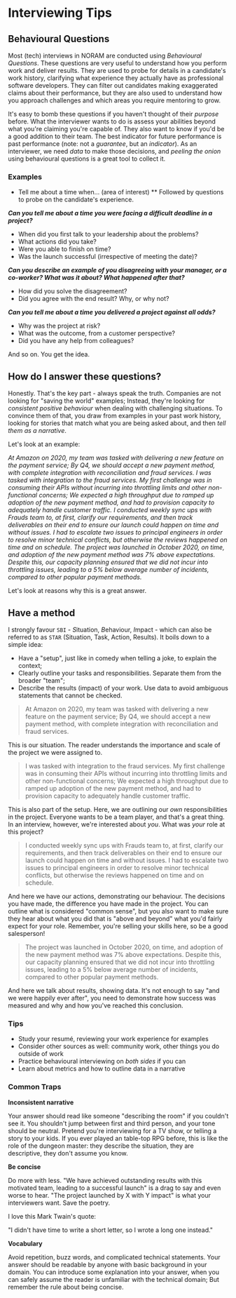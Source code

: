 # Interviewing Tips

## Behavioural Questions

Most (tech) interviews in NORAM are conducted using _Behavioural Questions_. These questions are very useful to understand how you perform work and deliver results. They are used to probe for details in a candidate's work history, clarifying what experience they actually have as professional software developers. They can filter out candidates making exaggerated claims about their performance, but they are also used to understand how you approach challenges and which areas you require mentoring to grow.

It's easy to bomb these questions if you haven't thought of their _purpose_ before. What the interviewer wants to do is assess your abilities beyond what you're claiming you're capable of. They also want to know if you'd be a good addition to their team. The best indicator for future performance is past performance (note: not a _guarantee_, but an _indicator_). As an interviewer, we need _data_ to make those decisions, and _peeling the onion_ using behavioural questions is a great tool to collect it.

### Examples

* Tell me about a time when... (area of interest)
** Followed by questions to probe on the candidate's experience.

**_Can you tell me about a time you were facing a difficult deadline in a project?_**
- When did you first talk to your leadership about the problems?
- What actions did you take?
- Were you able to finish on time?
- Was the launch successful (irrespective of meeting the date)?

**_Can you describe an example of you disagreeing with your manager, or a co-worker? What was it about? What happened after that?_**
- How did you solve the disagreement?
- Did you agree with the end result? Why, or why not?

**_Can you tell me about a time you delivered a project against all odds?_**
- Why was the project at risk? 
- What was the outcome, from a customer perspective?
- Did you have any help from colleagues?

And so on. You get the idea.

## How do I answer these questions?

Honestly. That's the key part - always speak the truth. Companies are not looking for "saving the world" examples; Instead, they're looking for _consistent positive behaviour_ when dealing with challenging situations. To convince them of that, you draw from examples in your past work history, looking for stories that match what you are being asked about, and then _tell them as a narrative_.

Let's look at an example:

_At Amazon on 2020, my team was tasked with delivering a new feature on the payment service; By Q4, we should accept a new payment method, with complete integration with reconciliation and fraud services. I was tasked with integration to the fraud services. My first challenge was in consuming their APIs without incurring into throttling limits and other non-functional concerns; We expected a high throughput due to ramped up adoption of the new payment method, and had to provision capacity to adequately handle customer traffic. I conducted weekly sync ups with Frauds team to, at first, clarify our requirements, and then track deliverables on their end to ensure our launch could happen on time and without issues. I had to escalate two issues to principal engineers in order to resolve minor technical conflicts, but otherwise the reviews happened on time and on schedule. The project was launched in October 2020, on time, and adoption of the new payment method was 7% above expectations. Despite this, our capacity planning ensured that we did not incur into throttling issues, leading to a 5% below average number of incidents, compared to other popular payment methods._ 

Let's look at reasons why this is a great answer.

## Have a method

I strongly favour `SBI` - *S*ituation, *B*ehaviour, *I*mpact - which can also be referred to as `STAR` (Situation, Task, Action, Results). It boils down to a simple idea:

* Have a "setup", just like in comedy when telling a joke, to explain the context;
* Clearly outline your tasks and responsibilities. Separate them from the broader "team";
* Describe the results (impact) of your work. Use data to avoid ambiguous statements that cannot be checked.

> At Amazon on 2020, my team was tasked with delivering a new feature on the payment service; By Q4, we should accept a new payment method, with complete integration with reconciliation and fraud services.

This is our situation. The reader understands the importance and scale of the project we were assigned to.

> I was tasked with integration to the fraud services. My first challenge was in consuming their APIs without incurring into throttling limits and other non-functional concerns; We expected a high throughput due to ramped up adoption of the new payment method, and had to provision capacity to adequately handle customer traffic.

This is also part of the setup. Here, we are outlining our _own_ responsibilities in the project. Everyone wants to be a team player, and that's a great thing. In an interview, however, we're interested about _you_. What was _your_ role at this project?

> I conducted weekly sync ups with Frauds team to, at first, clarify our requirements, and then track deliverables on their end to ensure our launch could happen on time and without issues. I had to escalate two issues to principal engineers in order to resolve minor technical conflicts, but otherwise the reviews happened on time and on schedule.

And here we have our actions, demonstrating our behaviour. The decisions you have made, the difference you have made in the project. You can outline what is considered "common sense", but you also want to make sure they hear about what you did that is "above and beyond" what you'd fairly expect for your role. Remember, you're selling your skills here, so be a good salesperson!

> The project was launched in October 2020, on time, and adoption of the new payment method was 7% above expectations. Despite this, our capacity planning ensured that we did not incur into throttling issues, leading to a 5% below average number of incidents, compared to other popular payment methods.

And here we talk about results, showing data. It's not enough to say "and we were happily ever after", you need to demonstrate how success was measured and why and how you've reached this conclusion.

### Tips

* Study your resumé, reviewing your work experience for examples
* Consider other sources as well: community work, other things you do outside of work
* Practice behavioural interviewing on _both sides_ if you can
* Learn about metrics and how to outline data in a narrative

### Common Traps

**Inconsistent narrative**

Your answer should read like someone "describing the room" if you couldn't see it. You shouldn't jump between first and third person, and your tone should be neutral. Pretend you're interviewing for a TV show, or telling a story to your kids. If you ever played an table-top RPG before, this is like the role of the dungeon master: they describe the situation, they are descriptive, they don't assume you know.

**Be concise**

Do more with less. "We have achieved outstanding results with this motivated team, leading to a successful launch" is a drag to say and even worse to hear. "The project launched by X with Y impact" is what your interviewers want. Save the poetry.

I love this Mark Twain's quote:

"I didn't have time to write a short letter, so I wrote a long one instead."

**Vocabulary**

Avoid repetition, buzz words, and complicated technical statements. Your answer should be readable by anyone with basic background in your domain. You can introduce some explanation into your answer, when you can safely assume the reader is unfamiliar with the technical domain; But remember the rule about being concise.
